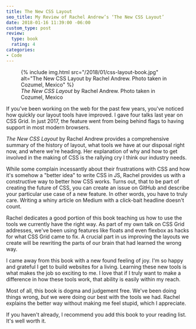 ```yaml
---
title: The New CSS Layout
seo_title: My Review of Rachel Andrew’s ‘The New CSS Layout’
date: 2018-01-16 11:39:00 -06:00
custom_type: post
review:
  type: book
  rating: 4
categories:
- Code
---
```


<figure class="extendout">
  {% include img.html src="/2018/01/css-layout-book.jpg" alt="The New CSS Layout by Rachel Andrew. Photo taken in Cozumel, Mexico" %}
  <figcaption><em>The New CSS Layout</em> by Rachel Andrew. Photo taken in Cozumel, Mexico</figcaption>
</figure>

If you've been working on the web for the past few years, you've noticed how quickly our layout tools have improved. I gave four talks last year on CSS Grid. In just 2017, the feature went from being behind flags to having support in most modern browsers.

_The New CSS Layout_ by Rachel Andrew provides a comprehensive summary of the history of layout, what tools we have at our disposal right now, and where we're heading. Her explanation of why and how to get involved in the making of CSS is the rallying cry I think our industry needs.

While some complain incessantly about their frustrations with CSS and how it's somehow a "better idea" to write CSS in JS, Rachel provides us with a constructive way to better how CSS works. Turns out, that to be part of creating the future of CSS, you can create an issue on GitHub and describe your particular use case of a new feature. In other words, you have to truly care. Writing a whiny article on Medium with a click-bait headline doesn't count.

Rachel dedicates a good portion of this book teaching us how to use the tools we currently have the right way. As part of my own talk on CSS Grid addresses, we've been using features like floats and even flexbox as hacks for what CSS Grid came to fix. A crucial part in us improving the layouts we create will be rewriting the parts of our brain that had learned the wrong way.

I came away from this book with a new found feeling of joy. I'm so happy and grateful I get to build websites for a living. Learning these new tools is what makes the job so exciting to me. I love that if I truly want to make a difference in how these tools work, that ability is easily within my reach.

Most of all, this book is dogma and judgement free. We've been doing things wrong, _but_ we were doing our best with the tools we had. Rachel explains the better way without making me feel stupid, which I appreciate.

If you haven't already, I recommend you add this book to your reading list. It's well worth it.
